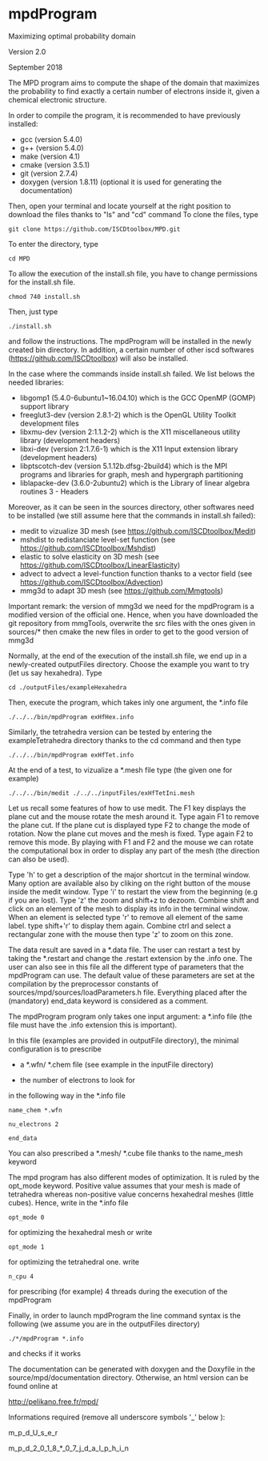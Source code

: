 # mpdProgram
Maximizing optimal probability domain

Version 2.0

September 2018

The MPD program aims to compute the shape of the domain that maximizes the probability to find exactly a certain number of electrons inside it, given a chemical electronic structure.

In order to compile the program, it is recommended to have previously installed:
* gcc (version 5.4.0)
* g++ (version 5.4.0)
* make (version 4.1)
* cmake (version 3.5.1)
* git (version 2.7.4)
* doxygen (version 1.8.11) (optional it is used for generating the documentation)

Then, open your terminal and locate yourself at the right position to download the files thanks to "ls" and "cd" command
To clone the files, type

	git clone https://github.com/ISCDtoolbox/MPD.git

To enter the directory, type

	cd MPD

To allow the execution of the install.sh file, you have to change permissions for the install.sh file.

	chmod 740 install.sh

Then, just type

	./install.sh

and follow the instructions. The mpdProgram will be installed in the newly created bin directory. In addition, a certain number of other iscd softwares (https://github.com/ISCDtoolbox) will also be installed.

In the case where the commands inside install.sh failed. We list belows the needed libraries:
* libgomp1 (5.4.0-6ubuntu1~16.04.10) which is the GCC OpenMP (GOMP) support library
* freeglut3-dev (version 2.8.1-2) which is the OpenGL Utility Toolkit development files
* libxmu-dev (version 2:1.1.2-2) which is the X11 miscellaneous utility library (development headers)
* libxi-dev (version 2:1.7.6-1) which is the X11 Input extension library (development headers)
* libptscotch-dev (version 5.1.12b.dfsg-2build4) which is the MPI programs and libraries for graph, mesh and hypergraph partitioning
* liblapacke-dev (3.6.0-2ubuntu2) which is the Library of linear algebra routines 3 - Headers

Moreover, as it can be seen in the sources directory, other softwares need to be installed (we still assume here that the commands in install.sh failed):
* medit to vizualize 3D mesh (see https://github.com/ISCDtoolbox/Medit)
* mshdist to redistanciate level-set function (see https://github.com/ISCDtoolbox/Mshdist)
* elastic to solve elasticity on 3D mesh (see https://github.com/ISCDtoolbox/LinearElasticity)
* advect to advect a level-function function thanks to a vector field (see https://github.com/ISCDtoolbox/Advection)
* mmg3d to adapt 3D mesh (see https://github.com/Mmgtools)

Important remark: the version of mmg3d we need for the mpdProgram is a modified version of the official one. Hence, when you have downloaded the git repository from mmgTools, overwrite the src files with the ones given in sources/* then cmake the new files in order to get to the good version of mmg3d 	


Normally, at the end of the execution of the install.sh file, we end up in a newly-created outputFiles directory. Choose the example you want to try (let us say hexahedra). Type

	cd ./outputFiles/exampleHexahedra

Then, execute the program, which takes inly one argument, the *.info file

	./../../bin/mpdProgram exHfHex.info

Similarly, the tetrahedra version can be tested by entering the exampleTetrahedra directory thanks to the cd command and then type

	./../../bin/mpdProgram exHfTet.info

At the end of a test, to vizualize a *.mesh file type (the given one for example)

	./../../bin/medit ./../../inputFiles/exHfTetIni.mesh


Let us recall some features of how to use medit.
The F1 key displays the plane cut and the mouse rotate the mesh around it. Type again F1 to remove the plane cut.
If the plane cut is displayed type F2 to change the mode of rotation. Now the plane cut moves and the mesh is fixed. Type again F2 to remove this mode. 
By playing with F1 and F2 and the mouse we can rotate the computational box in order to display any part of the mesh (the direction can also be used).

Type 'h' to get a description of the major shortcut in the terminal window.
Many option are available also by cliking on the right button of the mouse inside the medit window.
Type 'i' to restart the view from the beginning (e.g if you are lost).
Type 'z' the zoom and shift+z to dezoom.
Combine shift and click on an element of the mesh to display its info in the terminal window.
When an element is selected type 'r' to remove all element of the same label. type shift+'r' to display them again.
Combine ctrl and select a rectangular zone with the mouse then type 'z' to zoom on this zone.


The data result are saved in a *.data file. The user can restart a test by taking the *.restart and change the .restart extension by the .info one. The user can also see in this file all the different type of parameters that the mpdProgram can use. The default value of these parameters are set at the compilation by the preprocessor constants of sources/mpd/sources/loadParameters.h file. Everything placed after the (mandatory) end_data keyword is considered as a comment.

The mpdProgram program only takes one input argument: a *.info file (the file must have the .info extension this is important).

In this file (examples are provided in outputFile directory), the minimal
configuration is to prescribe

* a *.wfn/ *.chem file (see example in the inputFile directory)

* the number of electrons to look for
 
in the following way in the *.info file

	name_chem *.wfn

	nu_electrons 2

	end_data

You can also prescribed a *.mesh/ *.cube file thanks to the name_mesh keyword

The mpd program has also different modes of optimization. It is ruled by the
opt_mode keyword. Positive value assumes that your mesh is made of tetrahedra
whereas non-positive value concerns hexahedral meshes (little cubes). Hence, write in the *.info file

	opt_mode 0

for optimizing the hexahedral mesh or write

	opt_mode 1 

for optimizing the tetrahedral one. write

	n_cpu 4

for prescribing (for example) 4 threads during the execution of the mpdProgram

Finally, in order to launch mpdProgram the line command syntax is the following (we assume you are in the outputFiles directory)

	./*/mpdProgram *.info

and checks if it works

The documentation can be generated with doxygen and the Doxyfile in the source/mpd/documentation directory. Otherwise, an html version can be found online at

http://pelikano.free.fr/mpd/

Informations required (remove all underscore symbols '_' below ):

m_p_d_U_s_e_r 

m_p_d_2_0_1_8_*_0_7_j_d_a_l_p_h_i_n 


